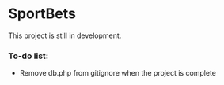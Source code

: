 # SportBets
This project is still in development.


### To-do list:
* Remove db.php from gitignore when the project is complete